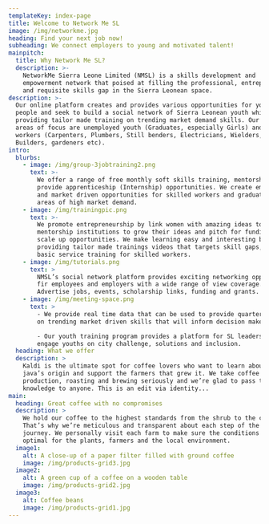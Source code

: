```yaml
---
templateKey: index-page
title: Welcome to Network Me SL
image: /img/networkme.jpg
heading: Find your next job now!
subheading: We connect employers to young and motivated talent!
mainpitch:
  title: Why Network Me SL?
  description: >-
    NetworkMe Sierra Leone Limited (NMSL) is a skills development and
    empowerment network that poised at filling the professional, entrepreneurial
    and requisite skills gap in the Sierra Leonean space. 
description: >-
  Our online platform creates and provides various opportunities for young
  people and seek to build a social network of Sierra Leonean youth whilst
  providing tailor made training on trending market demand skills. Our main
  areas of focus are unemployed youth (Graduates, especially Girls) and Skilled
  workers (Carpenters, Plumbers, Still benders, Electricians, Wielders,
  Builders, gardeners etc). 
intro:
  blurbs:
    - image: /img/group-3jobtraining2.png
      text: >-
        We offer a range of free monthly soft skills training, mentorship and
        provide apprenticeship (Internship) opportunities. We create employment
        and market driven opportunities for skilled workers and graduates in
        areas of high market demand.
    - image: /img/trainingpic.png
      text: >-
        We promote entrepreneurship by link women with amazing ideas to
        mentorship institutions to grow their ideas and pitch for funding and
        scale up opportunities. We make learning easy and interesting by
        providing tailor made trainings videos that targets skill gaps, provide
        basic service training for skilled workers.
    - image: /img/tutorials.png
      text: >
        NMSL’s social network platform provides exciting networking opportunity
        fir employees and employers with a wide range of view coverage.  We
        Advertise jobs, events, scholarship links, funding and grants.
    - image: /img/meeting-space.png
      text: >
        - We provide real time data that can be used to provide quarterly report
        on trending market driven skills that will inform decision makers. <br/>

        - Our youth training program provides a platform for SL leaders to
        engage youths on city challenge, solutions and inclusion.
  heading: What we offer
  description: >
    Kaldi is the ultimate spot for coffee lovers who want to learn about their
    java’s origin and support the farmers that grew it. We take coffee
    production, roasting and brewing seriously and we’re glad to pass that
    knowledge to anyone. This is an edit via identity...
main:
  heading: Great coffee with no compromises
  description: >
    We hold our coffee to the highest standards from the shrub to the cup.
    That’s why we’re meticulous and transparent about each step of the coffee’s
    journey. We personally visit each farm to make sure the conditions are
    optimal for the plants, farmers and the local environment.
  image1:
    alt: A close-up of a paper filter filled with ground coffee
    image: /img/products-grid3.jpg
  image2:
    alt: A green cup of a coffee on a wooden table
    image: /img/products-grid2.jpg
  image3:
    alt: Coffee beans
    image: /img/products-grid1.jpg
---
```


